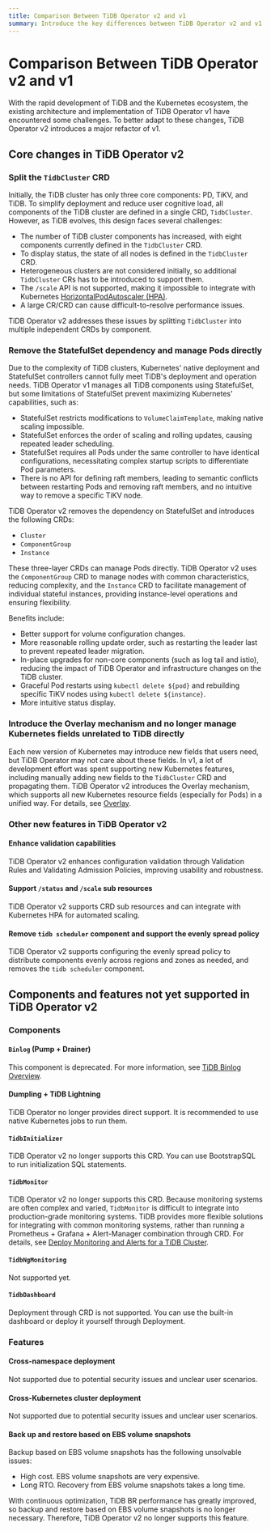 ```yaml
---
title: Comparison Between TiDB Operator v2 and v1
summary: Introduce the key differences between TiDB Operator v2 and v1.
---
```


# Comparison Between TiDB Operator v2 and v1

With the rapid development of TiDB and the Kubernetes ecosystem, the existing architecture and implementation of TiDB Operator v1 have encountered some challenges. To better adapt to these changes, TiDB Operator v2 introduces a major refactor of v1.

## Core changes in TiDB Operator v2

### Split the `TidbCluster` CRD

Initially, the TiDB cluster has only three core components: PD, TiKV, and TiDB. To simplify deployment and reduce user cognitive load, all components of the TiDB cluster are defined in a single CRD, `TidbCluster`. However, as TiDB evolves, this design faces several challenges:

- The number of TiDB cluster components has increased, with eight components currently defined in the `TidbCluster` CRD.
- To display status, the state of all nodes is defined in the `TidbCluster` CRD.
- Heterogeneous clusters are not considered initially, so additional `TidbCluster` CRs has to be introduced to support them.
- The `/scale` API is not supported, making it impossible to integrate with Kubernetes [HorizontalPodAutoscaler (HPA)](https://kubernetes.io/docs/tasks/run-application/horizontal-pod-autoscale/).
- A large CR/CRD can cause difficult-to-resolve performance issues.

TiDB Operator v2 addresses these issues by splitting `TidbCluster` into multiple independent CRDs by component.

### Remove the StatefulSet dependency and manage Pods directly

Due to the complexity of TiDB clusters, Kubernetes' native deployment and StatefulSet controllers cannot fully meet TiDB's deployment and operation needs. TiDB Operator v1 manages all TiDB components using StatefulSet, but some limitations of StatefulSet prevent maximizing Kubernetes' capabilities, such as:

- StatefulSet restricts modifications to `VolumeClaimTemplate`, making native scaling impossible.
- StatefulSet enforces the order of scaling and rolling updates, causing repeated leader scheduling.
- StatefulSet requires all Pods under the same controller to have identical configurations, necessitating complex startup scripts to differentiate Pod parameters.
- There is no API for defining raft members, leading to semantic conflicts between restarting Pods and removing raft members, and no intuitive way to remove a specific TiKV node.

TiDB Operator v2 removes the dependency on StatefulSet and introduces the following CRDs:

- `Cluster`
- `ComponentGroup`
- `Instance`

These three-layer CRDs can manage Pods directly. TiDB Operator v2 uses the `ComponentGroup` CRD to manage nodes with common characteristics, reducing complexity, and the `Instance` CRD to facilitate management of individual stateful instances, providing instance-level operations and ensuring flexibility.

Benefits include:

- Better support for volume configuration changes.
- More reasonable rolling update order, such as restarting the leader last to prevent repeated leader migration.
- In-place upgrades for non-core components (such as log tail and istio), reducing the impact of TiDB Operator and infrastructure changes on the TiDB cluster.
- Graceful Pod restarts using `kubectl delete ${pod}` and rebuilding specific TiKV nodes using `kubectl delete ${instance}`.
- More intuitive status display.

### Introduce the Overlay mechanism and no longer manage Kubernetes fields unrelated to TiDB directly

Each new version of Kubernetes may introduce new fields that users need, but TiDB Operator may not care about these fields. In v1, a lot of development effort was spent supporting new Kubernetes features, including manually adding new fields to the `TidbCluster` CRD and propagating them. TiDB Operator v2 introduces the Overlay mechanism, which supports all new Kubernetes resource fields (especially for Pods) in a unified way. For details, see [Overlay](overlay.md).

### Other new features in TiDB Operator v2

#### Enhance validation capabilities

TiDB Operator v2 enhances configuration validation through Validation Rules and Validating Admission Policies, improving usability and robustness.

#### Support `/status` and `/scale` sub resources

TiDB Operator v2 supports CRD sub resources and can integrate with Kubernetes HPA for automated scaling.

#### Remove `tidb scheduler` component and support the evenly spread policy

TiDB Operator v2 supports configuring the evenly spread policy to distribute components evenly across regions and zones as needed, and removes the `tidb scheduler` component.

## Components and features not yet supported in TiDB Operator v2

### Components

#### `Binlog` (Pump + Drainer)

This component is deprecated. For more information, see [TiDB Binlog Overview](https://docs.pingcap.com/tidb/v8.3/tidb-binlog-overview/).

#### Dumpling + TiDB Lightning

TiDB Operator no longer provides direct support. It is recommended to use native Kubernetes jobs to run them.

#### `TidbInitializer`

TiDB Operator v2 no longer supports this CRD. You can use BootstrapSQL to run initialization SQL statements.

#### `TidbMonitor`

TiDB Operator v2 no longer supports this CRD. Because monitoring systems are often complex and varied, `TidbMonitor` is difficult to integrate into production-grade monitoring systems. TiDB provides more flexible solutions for integrating with common monitoring systems, rather than running a Prometheus + Grafana + Alert-Manager combination through CRD. For details, see [Deploy Monitoring and Alerts for a TiDB Cluster](monitor-a-tidb-cluster.md).

#### `TidbNgMonitoring`

Not supported yet.

#### `TidbDashboard`

Deployment through CRD is not supported. You can use the built-in dashboard or deploy it yourself through Deployment.

### Features

#### Cross-namespace deployment

Not supported due to potential security issues and unclear user scenarios.

#### Cross-Kubernetes cluster deployment

Not supported due to potential security issues and unclear user scenarios.

#### Back up and restore based on EBS volume snapshots

Backup based on EBS volume snapshots has the following unsolvable issues:

- High cost. EBS volume snapshots are very expensive.
- Long RTO. Recovery from EBS volume snapshots takes a long time.

With continuous optimization, TiDB BR performance has greatly improved, so backup and restore based on EBS volume snapshots is no longer necessary. Therefore, TiDB Operator v2 no longer supports this feature.
